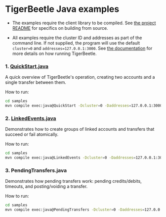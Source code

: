 # TigerBeetle Java examples

- The examples require the client library to be compiled. See [the project README](../README.md) for specifics on building from source.

- All examples require the cluster ID and addresses as part of the command line. If not supplied, the program will use the default `cluster=0` and `addresses=127.0.0.1:3000`.
See [the documentation](https://docs.tigerbeetle.com) for more details on how running TigerBeetle.

### 1. [QuickStart.java](src/main/java/com/tigerbeetle/samples/QuickStart.java)

A quick overview of TigerBeetle's operation, creating two accounts and a single transfer between them.

How to run:

```bash
cd samples
mvn compile exec:java@QuickStart -Dcluster=0 -Daddresses=127.0.0.1:3000
```
 
### 2. [LinkedEvents.java](src/main/java/com/tigerbeetle/samples/LinkedEvents.java)

Demonstrates how to create groups of linked accounts and transfers that succeed or fail atomically.

How to run:

```bash
cd samples
mvn compile exec:java@LinkedEvents -Dcluster=0 -Daddresses=127.0.0.1:3000
```

### 3. PendingTransfers.java

Demonstrates how pending transfers work: pending credits/debits, timeouts, and posting/voiding a transfer.

How to run:

```bash
cd samples
mvn compile exec:java@PendingTransfers -Dcluster=0 -Daddresses=127.0.0.1:3000
```




